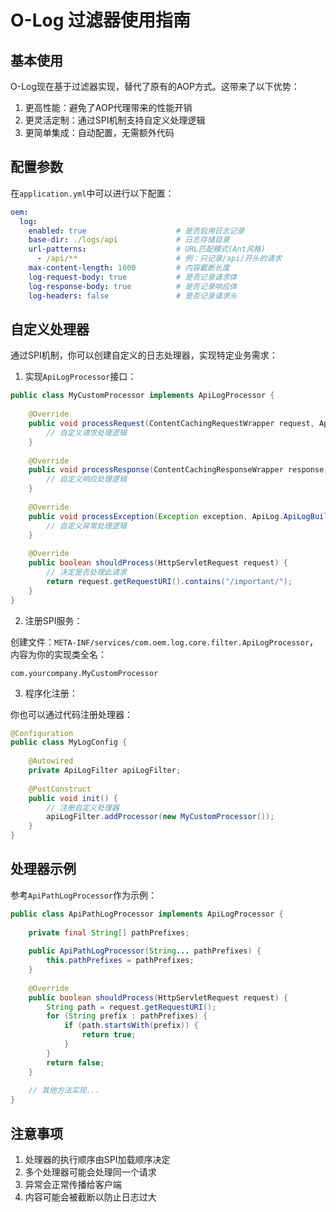 # O-Log 过滤器使用指南

## 基本使用

O-Log现在基于过滤器实现，替代了原有的AOP方式。这带来了以下优势：

1. 更高性能：避免了AOP代理带来的性能开销
2. 更灵活定制：通过SPI机制支持自定义处理逻辑
3. 更简单集成：自动配置，无需额外代码

## 配置参数

在`application.yml`中可以进行以下配置：

```yaml
oem:
  log:
    enabled: true                    # 是否启用日志记录
    base-dir: ./logs/api             # 日志存储目录
    url-patterns:                    # URL匹配模式(Ant风格)
      - /api/**                      # 例：只记录/api/开头的请求
    max-content-length: 1000         # 内容截断长度
    log-request-body: true           # 是否记录请求体
    log-response-body: true          # 是否记录响应体
    log-headers: false               # 是否记录请求头
```

## 自定义处理器

通过SPI机制，你可以创建自定义的日志处理器，实现特定业务需求：

1. 实现`ApiLogProcessor`接口：

```java
public class MyCustomProcessor implements ApiLogProcessor {
    
    @Override
    public void processRequest(ContentCachingRequestWrapper request, ApiLog.ApiLogBuilder logBuilder) {
        // 自定义请求处理逻辑
    }
    
    @Override
    public void processResponse(ContentCachingResponseWrapper response, ApiLog.ApiLogBuilder logBuilder) {
        // 自定义响应处理逻辑
    }
    
    @Override
    public void processException(Exception exception, ApiLog.ApiLogBuilder logBuilder) {
        // 自定义异常处理逻辑
    }
    
    @Override
    public boolean shouldProcess(HttpServletRequest request) {
        // 决定是否处理此请求
        return request.getRequestURI().contains("/important/");
    }
}
```

2. 注册SPI服务：

创建文件：`META-INF/services/com.oem.log.core.filter.ApiLogProcessor`，内容为你的实现类全名：

```
com.yourcompany.MyCustomProcessor
```

3. 程序化注册：

你也可以通过代码注册处理器：

```java
@Configuration
public class MyLogConfig {
    
    @Autowired
    private ApiLogFilter apiLogFilter;
    
    @PostConstruct
    public void init() {
        // 注册自定义处理器
        apiLogFilter.addProcessor(new MyCustomProcessor());
    }
}
```

## 处理器示例

参考`ApiPathLogProcessor`作为示例：

```java
public class ApiPathLogProcessor implements ApiLogProcessor {
    
    private final String[] pathPrefixes;
    
    public ApiPathLogProcessor(String... pathPrefixes) {
        this.pathPrefixes = pathPrefixes;
    }
    
    @Override
    public boolean shouldProcess(HttpServletRequest request) {
        String path = request.getRequestURI();
        for (String prefix : pathPrefixes) {
            if (path.startsWith(prefix)) {
                return true;
            }
        }
        return false;
    }
    
    // 其他方法实现...
}
```

## 注意事项

1. 处理器的执行顺序由SPI加载顺序决定
2. 多个处理器可能会处理同一个请求
3. 异常会正常传播给客户端
4. 内容可能会被截断以防止日志过大 